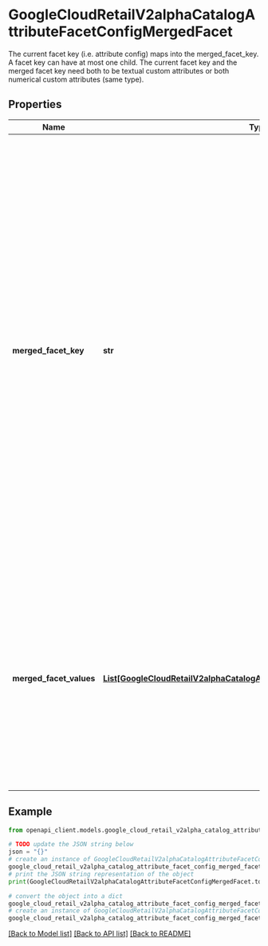# GoogleCloudRetailV2alphaCatalogAttributeFacetConfigMergedFacet

The current facet key (i.e. attribute config) maps into the merged_facet_key. A facet key can have at most one child. The current facet key and the merged facet key need both to be textual custom attributes or both numerical custom attributes (same type).

## Properties

Name | Type | Description | Notes
------------ | ------------- | ------------- | -------------
**merged_facet_key** | **str** | The merged facet key should be a valid facet key that is different than the facet key of the current catalog attribute. We refer this is merged facet key as the child of the current catalog attribute. This merged facet key can&#39;t be a parent of another facet key (i.e. no directed path of length 2). This merged facet key needs to be either a textual custom attribute or a numerical custom attribute. | [optional] 
**merged_facet_values** | [**List[GoogleCloudRetailV2alphaCatalogAttributeFacetConfigMergedFacetValue]**](GoogleCloudRetailV2alphaCatalogAttributeFacetConfigMergedFacetValue.md) | Each instance is a list of facet values that map into the same (possibly different) merged facet value. For the current attribute config, each facet value should map to at most one merged facet value. | [optional] 

## Example

```python
from openapi_client.models.google_cloud_retail_v2alpha_catalog_attribute_facet_config_merged_facet import GoogleCloudRetailV2alphaCatalogAttributeFacetConfigMergedFacet

# TODO update the JSON string below
json = "{}"
# create an instance of GoogleCloudRetailV2alphaCatalogAttributeFacetConfigMergedFacet from a JSON string
google_cloud_retail_v2alpha_catalog_attribute_facet_config_merged_facet_instance = GoogleCloudRetailV2alphaCatalogAttributeFacetConfigMergedFacet.from_json(json)
# print the JSON string representation of the object
print(GoogleCloudRetailV2alphaCatalogAttributeFacetConfigMergedFacet.to_json())

# convert the object into a dict
google_cloud_retail_v2alpha_catalog_attribute_facet_config_merged_facet_dict = google_cloud_retail_v2alpha_catalog_attribute_facet_config_merged_facet_instance.to_dict()
# create an instance of GoogleCloudRetailV2alphaCatalogAttributeFacetConfigMergedFacet from a dict
google_cloud_retail_v2alpha_catalog_attribute_facet_config_merged_facet_from_dict = GoogleCloudRetailV2alphaCatalogAttributeFacetConfigMergedFacet.from_dict(google_cloud_retail_v2alpha_catalog_attribute_facet_config_merged_facet_dict)
```
[[Back to Model list]](../README.md#documentation-for-models) [[Back to API list]](../README.md#documentation-for-api-endpoints) [[Back to README]](../README.md)


